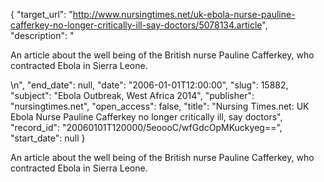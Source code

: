 {
  "target_url": "http://www.nursingtimes.net/uk-ebola-nurse-pauline-cafferkey-no-longer-critically-ill-say-doctors/5078134.article", 
  "description": "<p>An article about the well being of the British nurse Pauline Cafferkey, who contracted Ebola in Sierra Leone.</p>\n", 
  "end_date": null, 
  "date": "2006-01-01T12:00:00", 
  "slug": 15882, 
  "subject": "Ebola Outbreak, West Africa 2014", 
  "publisher": "nursingtimes.net", 
  "open_access": false, 
  "title": "Nursing Times.net: UK Ebola Nurse Pauline Cafferkey no longer critically ill, say doctors", 
  "record_id": "20060101T120000/5eoooC/wfGdcOpMKuckyeg==", 
  "start_date": null
}

<p>An article about the well being of the British nurse Pauline Cafferkey, who contracted Ebola in Sierra Leone.</p>
